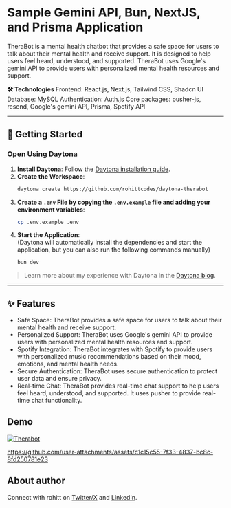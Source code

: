 # Sample Gemini API, Bun, NextJS, and Prisma Application

TheraBot is a mental health chatbot that provides a safe space for users to talk about their mental health and receive support. It is designed to help users feel heard, understood, and supported. TheraBot uses Google's gemini API to provide users with personalized mental health resources and support.

**🛠️ Technologies**
Frontend: React.js, Next.js, Tailwind CSS, Shadcn UI
Database: MySQL
Authentication: Auth.js
Core packages: pusher-js, resend, Google's gemini API, Prisma, Spotify API

---

## 🚀 Getting Started

### Open Using Daytona  

1. **Install Daytona**: Follow the [Daytona installation guide](https://www.daytona.io/docs/installation/installation/).  
2. **Create the Workspace**:  
   ```bash  
   daytona create https://github.com/rohittcodes/daytona-therabot
   ```  
3. **Create a `.env` File by copying the `.env.example` file and adding your environment variables**:  
   ```bash  
   cp .env.example .env
   ```
4. **Start the Application**:  
   (Daytona will automatically install the dependencies and start the application, but you can also run the following commands manually)  
   ```bash  
   bun dev
   ```

> Learn more about my experience with Daytona in the [Daytona blog](https://dev.to/rohittcodes/my-journey-with-daytona-and-how-i-plan-to-use-it-going-forward-22bb).
---

## ✨ Features  

- Safe Space: TheraBot provides a safe space for users to talk about their mental health and receive support.
- Personalized Support: TheraBot uses Google's gemini API to provide users with personalized mental health resources and support.
- Spotify Integration: TheraBot integrates with Spotify to provide users with personalized music recommendations based on their mood, emotions, and mental health needs.
- Secure Authentication: TheraBot uses secure authentication to protect user data and ensure privacy.
- Real-time Chat: TheraBot provides real-time chat support to help users feel heard, understood, and supported. It uses pusher to provide real-time chat functionality.

## Demo
[![Therabot](https://img.shields.io/badge/Therabot-131633?style=for-the-badge&link=https://github.com/RohittCodes/therabot/)](https://github.com/RohittCodes/therabot/)

https://github.com/user-attachments/assets/c1c15c55-7f33-4837-bc8c-8fd250781e23


## About author
Connect with rohitt on [Twitter/X](https://x.com/rohittcodes) and [LinkedIn](https://linkedin.com/in/rohittcodes).